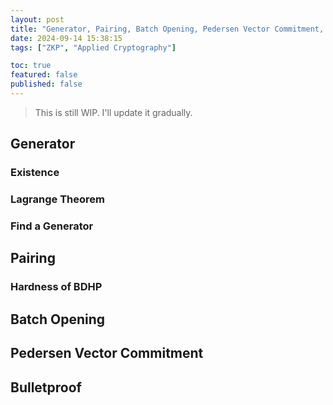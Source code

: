 ```yaml
---
layout: post
title: "Generator, Pairing, Batch Opening, Pedersen Vector Commitment, and Bulletproof"
date: 2024-09-14 15:38:15
tags: ["ZKP", "Applied Cryptography"]

toc: true
featured: false
published: false
---
```


> This is still WIP. I'll update it gradually.

## Generator

### Existence

### Lagrange Theorem

### Find a Generator

## Pairing

### Hardness of BDHP

## Batch Opening

## Pedersen Vector Commitment

## Bulletproof
